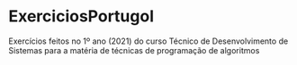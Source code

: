 # ExerciciosPortugol
Exercícios feitos no 1º ano (2021) do curso Técnico de Desenvolvimento de Sistemas para a matéria de técnicas de programação de algoritmos
